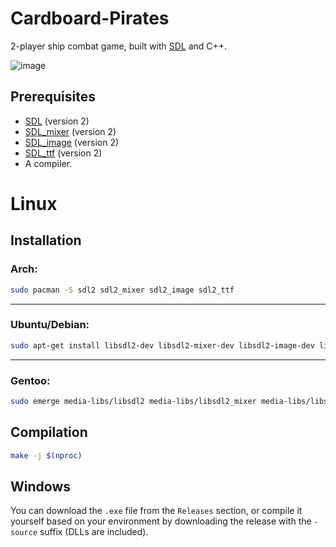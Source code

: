 # Cardboard-Pirates
2-player ship combat game, built with [SDL](https://github.com/libsdl-org/SDL) and C++.

![image](https://github.com/user-attachments/assets/9427135b-6422-48ca-ab22-38e2036a3f70)

## Prerequisites
- [SDL](https://github.com/libsdl-org/SDL) (version 2)
- [SDL_mixer](https://github.com/libsdl-org/SDL_mixer) (version 2)
- [SDL_image](https://github.com/libsdl-org/SDL_image) (version 2)
- [SDL_ttf](https://github.com/libsdl-org/SDL_ttf) (version 2)
- A compiler.

# Linux
## Installation
### Arch:
```bash
sudo pacman -S sdl2 sdl2_mixer sdl2_image sdl2_ttf
```
---
### Ubuntu/Debian:
```bash
sudo apt-get install libsdl2-dev libsdl2-mixer-dev libsdl2-image-dev libsdl2-ttf-dev
```
---

### Gentoo:
```bash
sudo emerge media-libs/libsdl2 media-libs/libsdl2_mixer media-libs/libsdl2_image media-libs/libsdl2_ttf
```
## Compilation
``` bash
make -j $(nproc)
```

## Windows
You can download the `.exe` file from the `Releases` section, or compile it yourself based on your environment by downloading the release with the `-source` suffix (DLLs are included).
